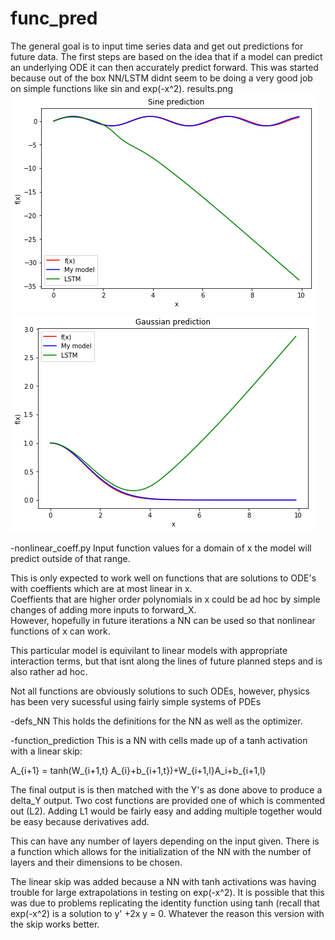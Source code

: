 # func_pred

The general goal is to input time series data and get out predictions for future data.  The first steps are based on the idea
that if a model can predict an underlying ODE it can then accurately predict forward. This was started because out of the box
NN/LSTM didnt seem to be doing a very good job on simple functions like sin and exp(-x^2).
results.png
![alt text](https://github.com/mkspillane/func_pred/blob/master/Sine.png)
![alt text](https://github.com/mkspillane/func_pred/blob/master/Gaussian.png)

-nonlinear_coeff.py
Input function values for a domain of x the model will predict outside of that range.  

This is only expected to work well on functions that are solutions to ODE's with coeffients which are at most linear in x.  
Coeffients that are higher order polynomials in x could be ad hoc by simple changes of adding more inputs to forward_X.  
However, hopefully in future iterations a NN can be used so that nonlinear functions of x can work.

This particular model is equivilant to linear models with appropriate interaction terms, but that isnt along the lines of future planned steps and is also rather ad hoc.

Not all functions are obviously solutions to such ODEs, however, physics has been very sucessful using fairly simple systems
of PDEs 

-defs_NN
This holds the definitions for the NN as well as the optimizer.

-function_prediction
This is a NN with cells made up of a tanh activation with a linear skip:

  A_{i+1} = tanh(W_{i+1,t} A_{i}+b_{i+1,t})+W_{i+1,l}A_i+b_{i+1,l}
  
The final output is is then matched with the Y's as done above to produce a delta_Y output.  Two cost functions are provided one of which is commented out (L2).  Adding L1 would be fairly easy and adding multiple together would be easy because derivatives add.
  
This can have any number of layers depending on the input given.  There is a function which allows for the initialization of the NN with the number of layers and their dimensions to be chosen.  

The linear skip was added because a NN with tanh activations was having trouble for large extrapolations in testing on exp(-x^2).  It is possible that this was due to problems replicating the identity function using tanh (recall that exp(-x^2) is a solution to y' +2x y = 0.  Whatever the reason this version with the skip works better.  

